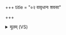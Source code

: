+++
title = "०२ वावृधानः शवसा"

+++
<details><summary>मूलम् (VS)</summary>

वा॒वृ॒धा॒नः शव॑सा॒ भूर्यो॑जाः॒ शत्रु॑र्दा॒साय॑ भि॒यसं॑ दधाति।  
अव्य॑नच्च व्य॒नच्च॒ सस्नि॒ सं ते॑ नवन्त॒ प्रभृ॑ता॒ मदे॑षु ॥
</details>